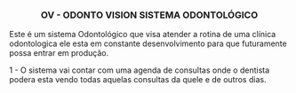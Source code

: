  <h3 style="text-align: center;">OV - ODONTO VISION SISTEMA ODONTOLÓGICO </h3>
 
 Este é um sistema Odontológico que visa atender a rotina de uma clínica odontologica ele esta em constante desenvolvimento
 para que futuramente possa entrar em produção.
 
 1 - O sistema vai contar com uma agenda de consultas onde o dentista podera esta vendo todas aquelas consultas da quele e de outros dias.